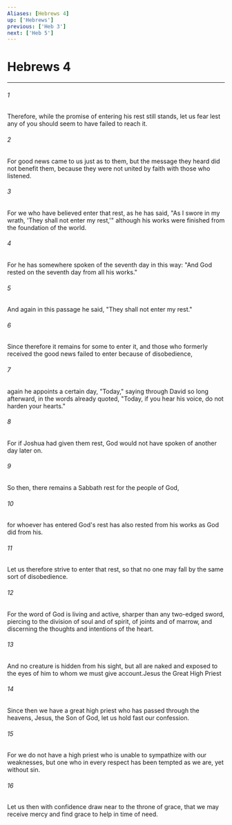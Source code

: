```yaml
---
Aliases: [Hebrews 4]
up: ['Hebrews']
previous: ['Heb 3']
next: ['Heb 5']
---
```

# Hebrews 4
***



###### 1 
Therefore, while the promise of entering his rest still stands, let us fear lest any of you should seem to have failed to reach it. 

###### 2 
For good news came to us just as to them, but the message they heard did not benefit them, because they were not united by faith with those who listened. 

###### 3 
For we who have believed enter that rest, as he has said, "As I swore in my wrath, 'They shall not enter my rest,'" although his works were finished from the foundation of the world. 

###### 4 
For he has somewhere spoken of the seventh day in this way: "And God rested on the seventh day from all his works." 

###### 5 
And again in this passage he said, "They shall not enter my rest." 

###### 6 
Since therefore it remains for some to enter it, and those who formerly received the good news failed to enter because of disobedience, 

###### 7 
again he appoints a certain day, "Today," saying through David so long afterward, in the words already quoted, "Today, if you hear his voice, do not harden your hearts." 

###### 8 
For if Joshua had given them rest, God would not have spoken of another day later on. 

###### 9 
So then, there remains a Sabbath rest for the people of God, 

###### 10 
for whoever has entered God's rest has also rested from his works as God did from his. 

###### 11 
Let us therefore strive to enter that rest, so that no one may fall by the same sort of disobedience. 

###### 12 
For the word of God is living and active, sharper than any two-edged sword, piercing to the division of soul and of spirit, of joints and of marrow, and discerning the thoughts and intentions of the heart. 

###### 13 
And no creature is hidden from his sight, but all are naked and exposed to the eyes of him to whom we must give account.Jesus the Great High Priest 

###### 14 
Since then we have a great high priest who has passed through the heavens, Jesus, the Son of God, let us hold fast our confession. 

###### 15 
For we do not have a high priest who is unable to sympathize with our weaknesses, but one who in every respect has been tempted as we are, yet without sin. 

###### 16 
Let us then with confidence draw near to the throne of grace, that we may receive mercy and find grace to help in time of need.

